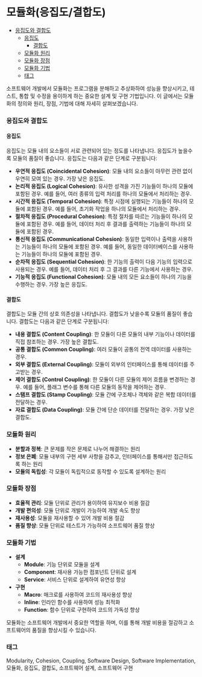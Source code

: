 # 모듈화(응집도/결합도)

<!-- mtoc-start -->

- [응집도와 결합도](#응집도와-결합도)
  - [응집도](#응집도)
    - [결합도](#결합도)
  - [모듈화 원리](#모듈화-원리)
  - [모듈화 장점](#모듈화-장점)
  - [모듈화 기법](#모듈화-기법)
  - [태그](#태그)

<!-- mtoc-end -->

소프트웨어 개발에서 모듈화는 프로그램을 분해하고 추상화하여 성능을 향상시키고, 테스트, 통합 및 수정을 용이하게 하는 중요한 설계 및 구현 기법입니다. 이 글에서는 모듈화의 정의와 원리, 장점, 기법에 대해 자세히 살펴보겠습니다.

### 응집도와 결합도

#### 응집도

응집도는 모듈 내의 요소들이 서로 관련되어 있는 정도를 나타냅니다. 응집도가 높을수록 모듈의 품질이 좋습니다. 응집도는 다음과 같은 단계로 구분됩니다:

- **우연적 응집도 (Coincidental Cohesion)**: 모듈 내의 요소들이 아무런 관련 없이 우연히 모여 있는 경우. 가장 낮은 응집도.
- **논리적 응집도 (Logical Cohesion)**: 유사한 성격을 가진 기능들이 하나의 모듈에 포함된 경우. 예를 들어, 여러 종류의 입력 처리를 하나의 모듈에서 처리하는 경우.
- **시간적 응집도 (Temporal Cohesion)**: 특정 시점에 실행되는 기능들이 하나의 모듈에 포함된 경우. 예를 들어, 초기화 작업을 하나의 모듈에서 처리하는 경우.
- **절차적 응집도 (Procedural Cohesion)**: 특정 절차를 따르는 기능들이 하나의 모듈에 포함된 경우. 예를 들어, 데이터 처리 후 결과를 출력하는 기능들이 하나의 모듈에 포함된 경우.
- **통신적 응집도 (Communicational Cohesion)**: 동일한 입력이나 출력을 사용하는 기능들이 하나의 모듈에 포함된 경우. 예를 들어, 동일한 데이터베이스를 사용하는 기능들이 하나의 모듈에 포함된 경우.
- **순차적 응집도 (Sequential Cohesion)**: 한 기능의 출력이 다음 기능의 입력으로 사용되는 경우. 예를 들어, 데이터 처리 후 그 결과를 다른 기능에서 사용하는 경우.
- **기능적 응집도 (Functional Cohesion)**: 모듈 내의 모든 요소들이 하나의 기능을 수행하는 경우. 가장 높은 응집도.

#### 결합도

결합도는 모듈 간의 상호 의존성을 나타냅니다. 결합도가 낮을수록 모듈의 품질이 좋습니다. 결합도는 다음과 같은 단계로 구분됩니다:

- **내용 결합도 (Content Coupling)**: 한 모듈이 다른 모듈의 내부 기능이나 데이터를 직접 참조하는 경우. 가장 높은 결합도.
- **공통 결합도 (Common Coupling)**: 여러 모듈이 공통의 전역 데이터를 사용하는 경우.
- **외부 결합도 (External Coupling)**: 모듈이 외부의 인터페이스를 통해 데이터를 주고받는 경우.
- **제어 결합도 (Control Coupling)**: 한 모듈이 다른 모듈의 제어 흐름을 변경하는 경우. 예를 들어, 플래그 변수를 통해 다른 모듈의 동작을 제어하는 경우.
- **스탬프 결합도 (Stamp Coupling)**: 모듈 간에 구조체나 객체와 같은 복합 데이터를 전달하는 경우.
- **자료 결합도 (Data Coupling)**: 모듈 간에 단순 데이터를 전달하는 경우. 가장 낮은 결합도.

### 모듈화 원리

- **분할과 정복**: 큰 문제를 작은 문제로 나누어 해결하는 원리
- **정보 은폐**: 모듈 내부의 구현 세부 사항을 감추고, 인터페이스를 통해서만 접근하도록 하는 원리
- **모듈의 독립성**: 각 모듈이 독립적으로 동작할 수 있도록 설계하는 원리

### 모듈화 장점

- **효율적 관리**: 모듈 단위로 관리가 용이하여 유지보수 비용 절감
- **개발 편의성**: 모듈 단위로 개발이 가능하여 개발 속도 향상
- **재사용성**: 모듈을 재사용할 수 있어 개발 비용 절감
- **품질 향상**: 모듈 단위로 테스트가 가능하여 소프트웨어 품질 향상

### 모듈화 기법

- **설계**
  - **Module**: 기능 단위로 모듈을 설계
  - **Component**: 재사용 가능한 컴포넌트 단위로 설계
  - **Service**: 서비스 단위로 설계하여 유연성 향상
- **구현**
  - **Macro**: 매크로를 사용하여 코드의 재사용성 향상
  - **Inline**: 인라인 함수를 사용하여 성능 최적화
  - **Function**: 함수 단위로 구현하여 코드의 가독성 향상

모듈화는 소프트웨어 개발에서 중요한 역할을 하며, 이를 통해 개발 비용을 절감하고 소프트웨어의 품질을 향상시킬 수 있습니다.

### 태그

Modularity, Cohesion, Coupling, Software Design, Software Implementation, 모듈화, 응집도, 결합도, 소프트웨어 설계, 소프트웨어 구현
